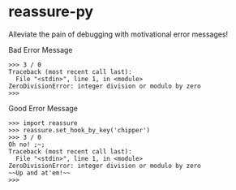 reassure-py
=================

Alleviate the pain of debugging with motivational error messages!

Bad Error Message
```
>>> 3 / 0
Traceback (most recent call last):
  File "<stdin>", line 1, in <module>
ZeroDivisionError: integer division or modulo by zero
>>>
```

Good Error Message
```
>>> import reassure
>>> reassure.set_hook_by_key('chipper')
>>> 3 / 0
Oh no! ;~;
Traceback (most recent call last):
  File "<stdin>", line 1, in <module>
ZeroDivisionError: integer division or modulo by zero
~~Up and at'em!~~
>>>
```

